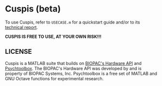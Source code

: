 # Cuspis (beta)
To use Cuspis, refer to `USECASE.m` for a quickstart guide and/or to its [technical report](https://www.google.com/).

**CUSPIS IS FREE TO USE, AT YOUR OWN RISK!!!**

## LICENSE
Cuspis is a MATLAB suite that builds on [BIOPAC's Hardware API](https://www.biopac.com/product/api-biopac-hardware/) and [Psychtoolbox](http://psychtoolbox.org/).
The BIOPAC's Hardware API was developed by and is property of BIOPAC Systems, Inc.
Psychtoolbox is a free set of MATLAB and GNU Octave functions for experimental research.